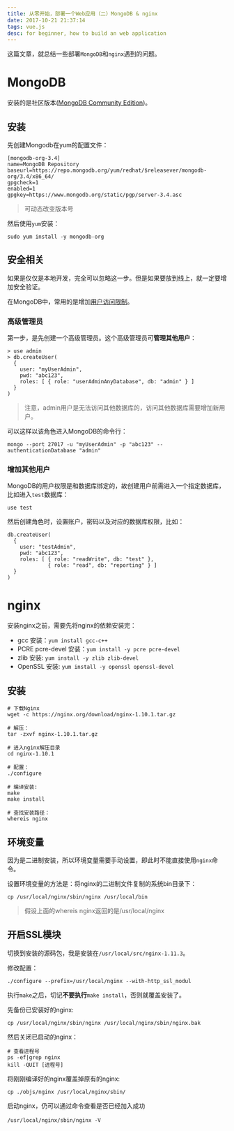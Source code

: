 ```yaml
---
title: 从零开始，部署一个Web应用（二）MongoDB & nginx
date: 2017-10-21 21:37:14
tags: vue.js
desc: for beginner, how to build an web application
---
```


这篇文章，就总结一些部署`MongoDB`和`nginx`遇到的问题。

# MongoDB

安装的是社区版本([MongoDB Community Edition](https://docs.mongodb.com/manual/tutorial/install-mongodb-on-red-hat/))。

## 安装

先创建Mongodb在yum的配置文件：

```
[mongodb-org-3.4]
name=MongoDB Repository
baseurl=https://repo.mongodb.org/yum/redhat/$releasever/mongodb-org/3.4/x86_64/
gpgcheck=1
enabled=1
gpgkey=https://www.mongodb.org/static/pgp/server-3.4.asc
```

> 可动态改变版本号

然后使用`yum`安装：

```
sudo yum install -y mongodb-org
```

## 安全相关

如果是仅仅是本地开发，完全可以忽略这一步。但是如果要放到线上，就一定要增加安全验证。

在MongoDB中，常用的是增加[用户访问限制](https://docs.mongodb.com/manual/tutorial/enable-authentication/)。

### 高级管理员

第一步，是先创建一个高级管理员。这个高级管理员可**管理其他用户**：

```
> use admin
> db.createUser(
  {
    user: "myUserAdmin",
    pwd: "abc123",
    roles: [ { role: "userAdminAnyDatabase", db: "admin" } ]
  }
)
```

> 注意，admin用户是无法访问其他数据库的，访问其他数据库需要增加新用户。

可以这样以该角色进入MongoDB的命令行：

```
mongo --port 27017 -u "myUserAdmin" -p "abc123" --authenticationDatabase "admin"
```

### 增加其他用户

MongoDB的用户权限是和数据库绑定的，故创建用户前需进入一个指定数据库，比如进入`test`数据库：

```
use test
```

然后创建角色时，设置账户，密码以及对应的数据库权限，比如：

```
db.createUser(
  {
    user: "testAdmin",
    pwd: "abc123",
    roles: [ { role: "readWrite", db: "test" },
             { role: "read", db: "reporting" } ]
  }
)
```

# nginx

安装nginx之前，需要先将nginx的依赖安装完：

- gcc 安装：`yum install gcc-c++`
- PCRE pcre-devel 安装：`yum install -y pcre pcre-devel`
- zlib 安装: `yum install -y zlib zlib-devel`
- OpenSSL 安装: `yum install -y openssl openssl-devel`

## 安装

```
# 下载Nginx
wget -c https://nginx.org/download/nginx-1.10.1.tar.gz

# 解压：
tar -zxvf nginx-1.10.1.tar.gz

# 进入nginx解压目录
cd nginx-1.10.1 

# 配置：
./configure

# 编译安装:
make
make install

# 查找安装路径：
whereis nginx
```

## 环境变量

因为是二进制安装，所以环境变量需要手动设置，即此时不能直接使用`nginx`命令。

设置环境变量的方法是：将nginx的二进制文件复制的系统bin目录下：

```
cp /usr/local/nginx/sbin/nginx /usr/local/bin
```

> 假设上面的whereis nginx返回的是/usr/local/nginx

## 开启SSL模块

切换到安装的源码包，我是安装在`/usr/local/src/nginx-1.11.3`。

修改配置：

```
./configure --prefix=/usr/local/nginx --with-http_ssl_modul
```

执行`make`之后，切记**不要执行**`make install`，否则就覆盖安装了。

先备份已安装好的nginx:

```
cp /usr/local/nginx/sbin/nginx /usr/local/nginx/sbin/nginx.bak
```

然后关闭已启动的nginx：

```
# 查看进程号
ps -ef|grep nginx
kill -QUIT [进程号]
```

将刚刚编译好的nginx覆盖掉原有的nginx:

```
cp ./objs/nginx /usr/local/nginx/sbin/
```

启动nginx，仍可以通过命令查看是否已经加入成功

```
/usr/local/nginx/sbin/nginx -V　
```